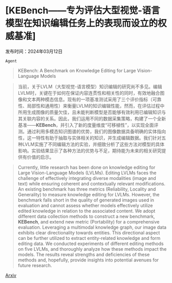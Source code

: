 # [KEBench——专为评估大型视觉-语言模型在知识编辑任务上的表现而设立的权威基准]

发布时间：2024年03月12日

`Agent`

> KEBench: A Benchmark on Knowledge Editing for Large Vision-Language Models

> 当前，关于LVLM（大型视觉-语言模型）知识编辑的研究尚不多见。编辑LVLM时，关键在于如何在保证内容连贯性和相关性的同时，有效地融合图像和文本两种模态信息。现有的一项基准测试采用了三个评价指标（可靠性、局部性和通用性）来衡量LVLM的知识编辑性能，然而，在评估过程中所用生成图像的质量欠佳，且未能判断模型是否能够有效利用已编辑知识与其关联内容的关系。因此，我们运用不同的数据采集策略，构建了一个全新基准——$\textbf{KEBench}$，并引入了新的度量维度“可移植性”，以实现全面评测。通过利用多模态知识图谱的优势，我们的图像数据具备明确的实体指向性，这一特性有助于抽取与实体相关的知识，并生成编辑数据。我们针对五种LVLM实施了不同编辑方法的实验，并细致分析了这些方法对模型的具体影响。实验结果显示了各种方法的优势与不足，期待能为未来的相关研究提供有价值的启示。

> Currently, little research has been done on knowledge editing for Large Vision-Language Models (LVLMs). Editing LVLMs faces the challenge of effectively integrating diverse modalities (image and text) while ensuring coherent and contextually relevant modifications. An existing benchmark has three metrics (Reliability, Locality and Generality) to measure knowledge editing for LVLMs. However, the benchmark falls short in the quality of generated images used in evaluation and cannot assess whether models effectively utilize edited knowledge in relation to the associated content. We adopt different data collection methods to construct a new benchmark, $\textbf{KEBench}$, and extend new metric (Portability) for a comprehensive evaluation. Leveraging a multimodal knowledge graph, our image data exhibits clear directionality towards entities. This directional aspect can be further utilized to extract entity-related knowledge and form editing data. We conducted experiments of different editing methods on five LVLMs, and thoroughly analyze how these methods impact the models. The results reveal strengths and deficiencies of these methods and, hopefully, provide insights into potential avenues for future research.

[Arxiv](https://arxiv.org/abs/2403.07350)